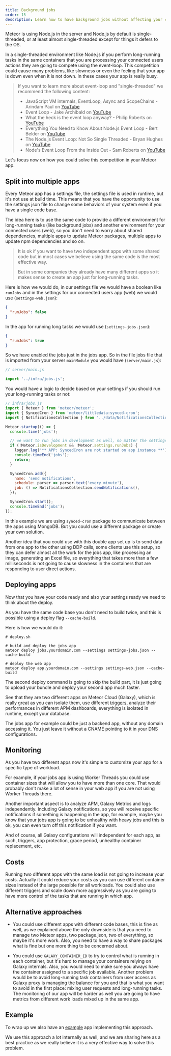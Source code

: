 ```yaml
---
title: Background jobs
order: 15
description: Learn how to have background jobs without affecting your connected users
---
```


Meteor is using Node.js in the server and Node.js by default is single-threaded, or at least almost single-threaded except for things it defers to the OS.

In a single-threaded environment like Node.js if you perform long-running tasks in the same containers that you are processing your connected users actions they are going to compete using the event-loop. This competition could cause many problems, like slowness or even the feeling that your app is down even when it is not down. In these cases your app is really busy.

> If you want to learn more about event-loop and "single-threaded" we recommend the following content:
> - JavaScript VM internals, EventLoop, Async and ScopeChains - Arindam Paul on [YouTube](https://www.youtube.com/watch?v=QyUFheng6J0)
> - Event Loop - Jake Archibald on [YouTube](https://www.youtube.com/watch?v=cCOL7MC4Pl0)
> - What the heck is the event loop anyway? - Philip Roberts on [YouTube](https://www.youtube.com/watch?v=8aGhZQkoFbQ)
> - Everything You Need to Know About Node.js Event Loop - Bert Belder on [YouTube](https://www.youtube.com/watch?v=PNa9OMajw9w)
> - The Node.js Event Loop: Not So Single Threaded - Bryan Hughes on [YouTube](https://www.youtube.com/watch?v=zphcsoSJMvM)
> - Node's Event Loop From the Inside Out - Sam Roberts on [YouTube](https://www.youtube.com/watch?v=P9csgxBgaZ8)

Let's focus now on how you could solve this competition in your Meteor app.

<h2 id="split">Split into multiple apps</h2>

Every Meteor app has a settings file, the settings file is used in runtime, but it's not use at build time. This means that you have the opportunity to use the settings json file to change some behaviors of your system even if you have a single code base.

The idea here is to use the same code to provide a different environment for long-running tasks (like background jobs) and another environment for your connected users (web), so you don't need to worry about shared dependencies, multiple apps to update Meteor packages, multiple apps to update npm dependencies and so on. 

> It is ok if you want to have two independent apps with some shared code but in most cases we believe using the same code is the most effective way.
> 
> But in some companies they already have many different apps so it makes sense to create an app just for long-running tasks.

Here is how we would do, in our settings file we would have a boolean like `runJobs` and in the settings for our connected users app (web) we would use (`settings-web.json`):
```json
{
  "runJobs": false
}
```
In the app for running long tasks we would use (`settings-jobs.json`):
```json
{
  "runJobs": true
}
```

So we have enabled the jobs just in the jobs app. So in the file jobs file that is imported from your server `mainModule` you would have (`server/main.js`):

```js
// server/main.js

import '../infra/jobs.js';
```

You would have a logic to decide based on your settings if you should run your long-running tasks or not:
```js
// infra/jobs.js
import { Meteor } from 'meteor/meteor';
import { SyncedCron } from 'meteor/littledata:synced-cron';
import { NotificationsCollection } from '../data/NotificationsCollection';

Meteor.startup(() => {
  console.time('jobs');

  // we want to run jobs in development as well, no matter the settings
  if (!Meteor.isDevelopment && !Meteor.settings.runJobs) {
    logger.log('** APP: SyncedCron are not started on app instance **');
    console.timeEnd('jobs');
    return;
  }

  SyncedCron.add({
    name: 'send notifications',
    schedule: parser => parser.text('every minute'),
    job: () => NotificationsCollection.sendNotifications(),
  });

  SyncedCron.start();
  console.timeEnd('jobs');
});
```

In this example we are using `synced-cron` package to communicate between the apps using MongoDB. But you could use a different package or create your own solution.

Another idea that you could use with this double app set up is to send data from one app to the other using DDP calls, some clients use this setup, so they can defer almost all the work for the jobs app, like processing an image, generating an Excel file, so everything that takes more than a few milliseconds is not going to cause slowness in the containers that are responding to user direct actions.

<h2 id="deploying">Deploying apps</h2>

Now that you have your code ready and also your settings ready we need to think about the deploy.

As you have the same code base you don't need to build twice, and this is possible using a deploy flag `--cache-build`.

Here is how we would do it:
```shell
# deploy.sh

# build and deploy the jobs app
meteor deploy jobs.yourdomain.com --settings settings-jobs.json --cache-build

# deploy the web app
meteor deploy app.yourdomain.com --settings settings-web.json --cache-build
```

The second deploy command is going to skip the build part, it is just going to upload your bundle and deploy your second app much faster.

See that they are two different apps on Meteor Cloud (Galaxy), which is really great as you can isolate them, use different [triggers](./triggers.html), analyze their performances in different APM dashboards, everything is isolated in runtime, except your database.

The jobs app for example could be just a backend app, without any domain accessing it. You just leave it without a CNAME pointing to it in your DNS configurations.

<h2 id="deploying">Monitoring</h2>

As you have two different apps now it's simple to customize your app for a specific type of workload. 

For example, if your jobs app is using Worker Threads you could use container sizes that will allow you to have more than one core. That would probably don't make a lot of sense in your web app if you are not using Worker Threads there.

Another important aspect is to analyze APM, Galaxy Metrics and logs independently. Including Galaxy notifications, so you will receive specific notifications if something is happening in the app, for example, maybe you know that your jobs app is going to be unhealthy with heavy jobs and this is ok, you can even turn off this notification if you want.

And of course, all Galaxy configurations will independent for each app, as such, triggers, app protection, grace period, unhealthy container replacement, etc.

<h2 id="costs">Costs</h2>

Running two different apps with the same load is not going to increase your costs. Actually it could reduce your costs as you can use different container sizes instead of the large possible for all workloads. You could also use different triggers and scale down more aggressively as you are going to have more control of the tasks that are running in which app.

<h2 id="alternative">Alternative approaches</h2>

- You could use different apps with different code bases, this is fine as well, as we explained above the only downside is that you need to manage two Meteor apps, two package.json, two of everything, so maybe it's more work. Also, you need to have a way to share packages what is fine but one more thing to be concerned about.

- You could use `GALAXY_CONTAINER_ID` to try to control what is running in each container, but it's hard to manage your containers relying on Galaxy internals. Also, you would need to make sure you always have the container assigned to a specific job available. Another problem would be to avoid long-running task containers from user access as Galaxy proxy is managing the balance for you and that is what you want to avoid in the first place: mixing user requests and long-running tasks. The monitoring of our app will be harder as well you are going to have metrics from different work loads mixed up in the same app.

<h2 id="example">Example</h2>

To wrap up we also have an [example](https://github.com/meteor/examples/#double-app) app implementing this approach.

We use this approach a lot internally as well, and we are sharing here as a best practice as we really believe it is a very effective way to solve this problem.
